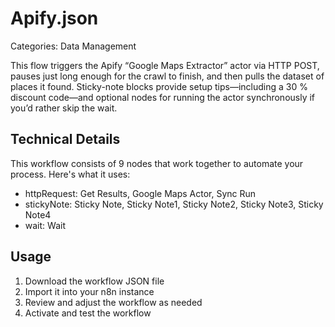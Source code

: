 # Apify.json

Categories: Data Management

This flow triggers the Apify “Google Maps Extractor” actor via HTTP POST, pauses just long enough for the crawl to finish, and then pulls the dataset of places it found. Sticky-note blocks provide setup tips—including a 30 % discount code—and optional nodes for running the actor synchronously if you’d rather skip the wait.

## Technical Details

This workflow consists of 9 nodes that work together to automate your process. Here's what it uses:

- httpRequest: Get Results, Google Maps Actor, Sync Run
- stickyNote: Sticky Note, Sticky Note1, Sticky Note2, Sticky Note3, Sticky Note4
- wait: Wait

## Usage

1. Download the workflow JSON file
2. Import it into your n8n instance
3. Review and adjust the workflow as needed
4. Activate and test the workflow

